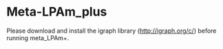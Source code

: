 # Meta-LPAm_plus
Please download and install the igraph library (http://igraph.org/c/) before running meta_LPAm+.
